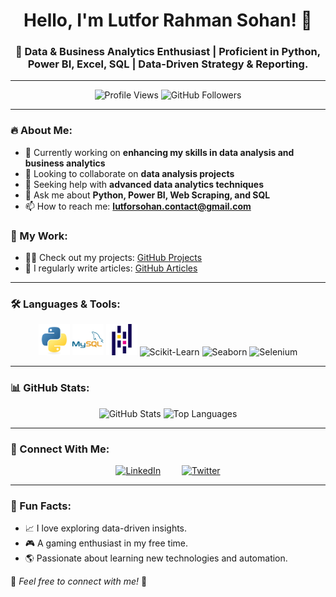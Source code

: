 

### <h1 align="center">Hello, I'm Lutfor Rahman Sohan! 👋</h1>
#### <h3 align="center">🚀 Data & Business Analytics Enthusiast | Proficient in Python, Power BI, Excel, SQL | Data-Driven Strategy & Reporting.</h3>

---

<p align="center">
  <img src="https://komarev.com/ghpvc/?username=py-sohan&label=Profile%20Views&color=0e75b6&style=flat" alt="Profile Views" />
  <img src="https://img.shields.io/github/followers/py-sohan?label=Followers&style=social" alt="GitHub Followers" />
</p>

---

### 🔥 About Me:
- 🔭 Currently working on **enhancing my skills in data analysis and business analytics**
- 👯 Looking to collaborate on **data analysis projects**
- 🤝 Seeking help with **advanced data analytics techniques**
- 💬 Ask me about **Python, Power BI, Web Scraping, and SQL**
- 📫 How to reach me: **lutforsohan.contact@gmail.com**

### 🚀 My Work:
- 👨‍💻 Check out my projects: [GitHub Projects](https://github.com/Py-Sohan?tab=projects)
- 📝 I regularly write articles: [GitHub Articles](https://github.com/Py-Sohan?tab=projects)

---

### 🛠️ Languages & Tools:
<p align="center">
  <img src="https://raw.githubusercontent.com/devicons/devicon/master/icons/python/python-original.svg" alt="Python" width="50" height="50"/>
  <img src="https://raw.githubusercontent.com/devicons/devicon/master/icons/mysql/mysql-original-wordmark.svg" alt="MySQL" width="50" height="50"/>
  <img src="https://raw.githubusercontent.com/devicons/devicon/2ae2a900d2f041da66e950e4d48052658d850630/icons/pandas/pandas-original.svg" alt="Pandas" width="50" height="50"/>
  <img src="https://upload.wikimedia.org/wikipedia/commons/0/05/Scikit_learn_logo_small.svg" alt="Scikit-Learn" width="50" height="50"/>
  <img src="https://seaborn.pydata.org/_images/logo-mark-lightbg.svg" alt="Seaborn" width="50" height="50"/>
  <img src="https://raw.githubusercontent.com/detain/svg-logos/780f25886640cef088af994181646db2f6b1a3f8/svg/selenium-logo.svg" alt="Selenium" width="50" height="50"/>
</p>

---

### 📊 GitHub Stats:
<p align="center">
  <img src="https://github-readme-stats.vercel.app/api?username=py-sohan&show_icons=true&theme=radical" alt="GitHub Stats"/>
  <img src="https://github-readme-stats.vercel.app/api/top-langs?username=py-sohan&show_icons=true&locale=en&layout=compact&theme=radical" alt="Top Languages"/>
</p>

---

### 🤝 Connect With Me:
<p align="center">
  <a href="https://linkedin.com/in/lutfor-rahman-sohan" target="_blank" style="margin: 0 15px;"><img src="https://raw.githubusercontent.com/rahuldkjain/github-profile-readme-generator/master/src/images/icons/Social/linked-in-alt.svg" alt="LinkedIn" height="40" width="40"/></a>
  <a href="your-twitter-link" target="_blank" style="margin: 0 15px;"><img src="https://cdn.jsdelivr.net/npm/simple-icons@3.0.1/icons/twitter.svg" alt="Twitter" height="40" width="40"/></a>
</p>

---

### 🎯 Fun Facts:
- 📈 I love exploring data-driven insights.
- 🎮 A gaming enthusiast in my free time.
- 🌎 Passionate about learning new technologies and automation.

🔹 *Feel free to connect with me!* 🚀

